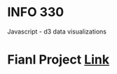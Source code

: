# INFO 330
Javascript - d3 data visualizations

# Fianl Project [Link](https://yunqinwang.github.io/5100-project3/)
